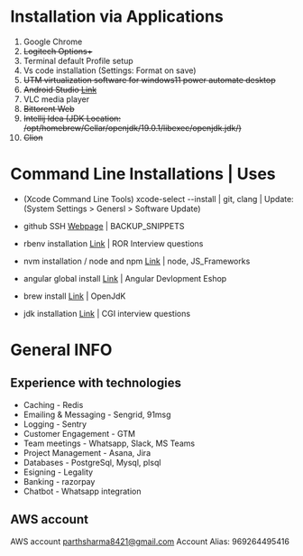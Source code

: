 # Installation via Applications
1. Google Chrome
2. ~~Logitech Options+~~
3. Terminal default Profile setup
4. Vs code installation (Settings: Format on save)
5. ~~UTM virtualization software for windows11 power automate desktop~~
6. ~~Android Studio [Link](./android.md)~~
7. VLC media player
8. ~~Bittorent Web~~
9. ~~Intellij Idea (JDK Location: /opt/homebrew/Cellar/openjdk/19.0.1/libexec/openjdk.jdk/)~~
10. ~~Clion~~

# Command Line Installations | Uses
* (Xcode Command Line Tools) xcode-select --install | git, clang | 
Update: (System Settings > Genersl > Software Update)

* github SSH [Webpage](https://docs.github.com/en/authentication/connecting-to-github-with-ssh/generating-a-new-ssh-key-and-adding-it-to-the-ssh-agent) | BACKUP_SNIPPETS

* rbenv installation [Link](./rbenv.md) | ROR Interview questions

* nvm installation / node and npm [Link](./nvm.md) | node, JS_Frameworks

* angular global install [Link](../JS_Frameworks/angular.md) | Angular Devlopment Eshop

* brew install [Link](./brew.md) | OpenJdK

* jdk installation [Link](./java.md) | CGI interview questions


# General INFO

## Experience with technologies 

* Caching - Redis
* Emailing & Messaging - Sengrid, 91msg
* Logging - Sentry
* Customer Engagement - GTM
* Team meetings - Whatsapp, Slack, MS Teams
* Project Management - Asana, Jira
* Databases - PostgreSql, Mysql, plsql 
* Esigning - Legality
* Banking - razorpay
* Chatbot - Whatsapp integration

## AWS account

AWS account parthsharma8421@gmail.com
Account Alias: 969264495416
